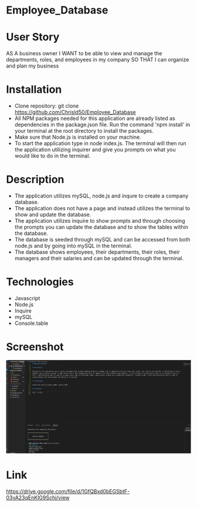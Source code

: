 # Employee_Database

# User Story
AS A business owner
I WANT to be able to view and manage the departments, roles, and employees in my company
SO THAT I can organize and plan my business

# Installation 
* Clone repository: git clone https://github.com/Chrisld50/Employee_Database
* All NPM packages needed for this application are already listed as dependencies in the package.json file. Run the command 'npm install' in your terminal at the root directory to install the packages. 
* Make sure that Node.js is installed on your machine.
* To start the application type in node index.js. The terminal will then run the application utilizing inquirer and give you prompts on what you would like to do in the terminal. 

# Description
* The application utilizes mySQL, node.js and inqure to create a company database.
* The application does not have a page and instead utilizes the terminal to show and update the database.
* The application utilizes inquire to show prompts and through choosing the prompts you can update the database and to show the tables within the database.
* The database is seeded through mySQL and can be accessed from both node.js and by going into mySQL in the terminal. 
* The database shows employees, their departments, their roles, their managers and their salaries and can be updated through the terminal. 

# Technologies
* Javascript 
* Node.js 
* Inquire 
* mySQL 
* Console.table 

# Screenshot

![Alt text](./Screenshot/Employee_Database%20Screenshot.png)

# Link 
https://drive.google.com/file/d/1GfQBxd0bEGSbtF-03vA23qEnKlG9Schj/view